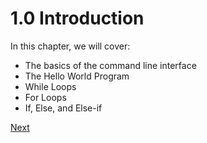 # 1.0 Introduction
In this chapter, we will cover:

*   The basics of the command line interface
*   The Hello World Program
*   While Loops
*   For Loops
*   If, Else, and Else-if

[Next](/1.1%20Hello%20World.md)
